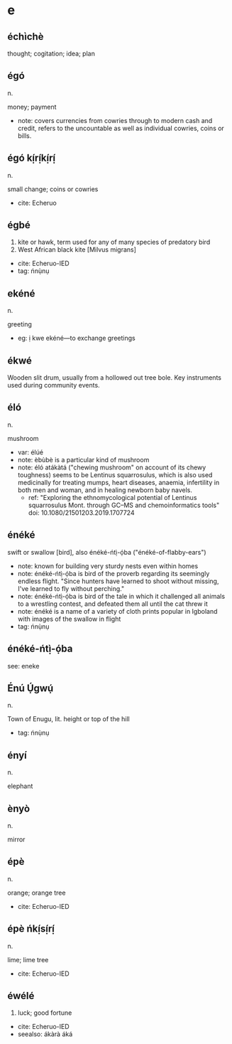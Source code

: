 # e

## échìchè

thought; cogitation; idea; plan

## égó

n.

money; payment

* note: covers currencies from cowries through to modern cash and credit, refers to the uncountable as well as individual cowries, coins or bills.

## égó kị́rị́kị́rị́

n.

small change; coins or cowries

* cite: Echeruo

## égbé

1. kite or hawk, term used for any of many species of predatory bird
2. West African black kite [Milvus migrans]

* cite: Echeruo-IED
* tag: ńnụ̀nụ

## ekéné

n.

greeting

* eg: ị kwe ekéné—to exchange greetings

## ékwé

Wooden slіt drum, usually from a hollowed out tree bole. Key instruments used during community events.

## éló

n.

mushroom

* var: élúé
* note: èbùbè is a particular kind of mushroom
* note: éló atákàtá ("chewing mushroom" on account of its chewy toughness) seems to be Lentinus squarrosulus, which is also used medicinally for treating mumps, heart diseases, anaemia, infertility in both men and woman, and in healing newborn baby navels.
  * ref: "Exploring the ethnomycological potential of Lentinus squarrosulus Mont. through GC–MS and chemoinformatics tools" doi: 10.1080/21501203.2019.1707724

## énéké

swift or swallow [bird], also énéké-ńtị̀-ọ́ba ("énéké-of-flabby-ears")

* note: known for building very sturdy nests even within homes
* note: énéké-ńtị̀-ọ́ba is bird of the proverb regarding its seemingly endless flight. "Since hunters have learned to shoot without missing, I've learned to fly without perching."
* note: énéké-ńtị̀-ọ́ba is bird of the tale in which it challenged all animals to a wrestling contest, and defeated them all until the cat threw it
* note: énéké is a name of a variety of cloth prints popular in Igboland with images of the swallow in flight
* tag: ńnụ̀nụ

## énéké-ńtị̀-ọ́ba

see: eneke

## Énú Ụ́gwụ́

n.

Town of Enugu, lit. height or top of the hill

* tag: ńnụ̀nụ

## ényí

n.

elephant

## ènyò

n.

mirror

## épè

n.

orange; orange tree

* cite: Echeruo-IED

## épè ńkị́sị́rị́

n.

lime; lime tree

* cite: Echeruo-IED

## éwélé

1. luck; good fortune

* cite: Echeruo-IED
* seealso: ákàrà áká

